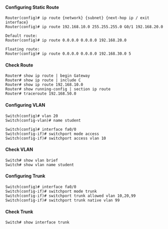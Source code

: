 #### Configuring Static Route

```
Router(config)# ip route {network} {subnet} {next-hop ip / exit interface}
Router(config)# ip route 192.168.10.0 255.255.255.0 G0/1 192.168.20.0

Default route:
Router(config)# ip route 0.0.0.0 0.0.0.0 192.168.20.0

Floating route:
Router(config)# ip route 0.0.0.0 0.0.0.0 192.168.30.0 5
```

#### Check Route

```
Router# show ip route | begin Gateway
Router# show ip route | include C
Router# show ip route 192.168.10.0
Router# show running-config | section ip route
Router# traceroute 192.168.50.0
```

#### Configuring VLAN 
```
Switch(config)# vlan 20 
Switch(config-vlan)# name student

Switch(config)# interface fa0/0
Switch(config-if)# switchport mode access
Switch(config-if)# switchport access vlan 10
```

#### Check VLAN 
```
Switch# show vlan brief
Switch# show vlan name student
```

#### Configuring Trunk
```
Switch(config)# interface fa0/0
Switch(config-if)# switchport mode trunk
Switch(config-if)# switchport trunk allowed vlan 10,20,99
Switch(config-if)# switchport trunk native vlan 99
```

#### Check Trunk 
```
Switch# show interface trunk
```
